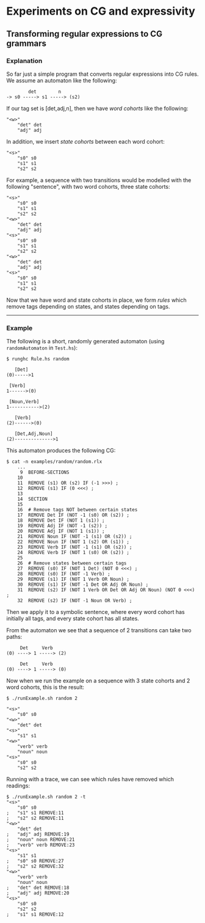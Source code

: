 # Experiments on CG and expressivity

## Transforming regular expressions to CG grammars

### Explanation 

So far just a simple program that converts regular expressions into CG rules. 
We assume an automaton like the following:

```
        det        n
-> s0 -----> s1 -----> (s2)
```

If our tag set is [det,adj,n], then we have *word cohorts* like the following:

```
"<w>"
	"det" det
	"adj" adj 
```

In addition, we insert *state cohorts* between each word cohort:

```
"<s>"
	"s0" s0
	"s1" s1 
	"s2" s2 
```

For example, a sequence with two transitions would be modelled with the following "sentence", with two word cohorts, three state cohorts:

```
"<s>"
	"s0" s0
	"s1" s1 
	"s2" s2 
"<w>"
	"det" det
	"adj" adj 
"<s>"
	"s0" s0
	"s1" s1 
	"s2" s2 
"<w>"
	"det" det
	"adj" adj 
"<s>"
	"s0" s0
	"s1" s1 
	"s2" s2 
```

Now that we have word and state cohorts in place, we form *rules* which remove tags depending on states, and states depending on tags.

-----
### Example

The following is a short, randomly generated automaton (using `randomAutomaton` in `Test.hs`):

```
$ runghc Rule.hs random

   [Det]
(0)----->1

 [Verb]
1------>(0)

 [Noun,Verb]
1----------->(2)

   [Verb]
(2)------>(0)

   [Det,Adj,Noun]
(2)-------------->1
```

This automaton produces the following CG: 

```
$ cat -n examples/random/random.rlx
    ...
     9	BEFORE-SECTIONS
    10	
    11	REMOVE (s1) OR (s2) IF (-1 >>>) ;
    12	REMOVE (s1) IF (0 <<<) ;
    13	
    14	SECTION
    15	
    16	# Remove tags NOT between certain states
    17	REMOVE Det IF (NOT -1 (s0) OR (s2)) ;
    18	REMOVE Det IF (NOT 1 (s1)) ;
    19	REMOVE Adj IF (NOT -1 (s2)) ;
    20	REMOVE Adj IF (NOT 1 (s1)) ;
    21	REMOVE Noun IF (NOT -1 (s1) OR (s2)) ;
    22	REMOVE Noun IF (NOT 1 (s2) OR (s1)) ;
    23	REMOVE Verb IF (NOT -1 (s1) OR (s2)) ;
    24	REMOVE Verb IF (NOT 1 (s0) OR (s2)) ;
    25	
    26	# Remove states between certain tags
    27	REMOVE (s0) IF (NOT 1 Det) (NOT 0 <<<) ;
    28	REMOVE (s0) IF (NOT -1 Verb) ;
    29	REMOVE (s1) IF (NOT 1 Verb OR Noun) ;
    30	REMOVE (s1) IF (NOT -1 Det OR Adj OR Noun) ;
    31	REMOVE (s2) IF (NOT 1 Verb OR Det OR Adj OR Noun) (NOT 0 <<<) ;
    32	REMOVE (s2) IF (NOT -1 Noun OR Verb) ;
```

Then we apply it to a symbolic sentence, where every word cohort has initially all tags, and every state cohort has all states.

From the automaton we see that a sequence of 2 transitions can take two paths:

```          Noun
     Det     Verb       
(0) ----> 1 -----> (2) 

     Det     Verb
(0) ----> 1 -----> (0)

```

Now when we run the example on a sequence with 3 state cohorts and 2 word cohorts, this is the result:

```
$ ./runExample.sh random 2 

"<s>"
	"s0" s0
"<w>"
	"det" det
"<s>"
	"s1" s1
"<w>"
	"verb" verb
	"noun" noun
"<s>"
	"s0" s0
	"s2" s2
```

Running with a trace, we can see which rules have removed which readings:

```
$ ./runExample.sh random 2 -t
"<s>"
	"s0" s0
;	"s1" s1 REMOVE:11
;	"s2" s2 REMOVE:11
"<w>"
	"det" det
;	"adj" adj REMOVE:19
;	"noun" noun REMOVE:21
;	"verb" verb REMOVE:23
"<s>"
	"s1" s1
;	"s0" s0 REMOVE:27
;	"s2" s2 REMOVE:32
"<w>"
	"verb" verb
	"noun" noun
;	"det" det REMOVE:18
;	"adj" adj REMOVE:20
"<s>"
	"s0" s0
	"s2" s2
;	"s1" s1 REMOVE:12
```
